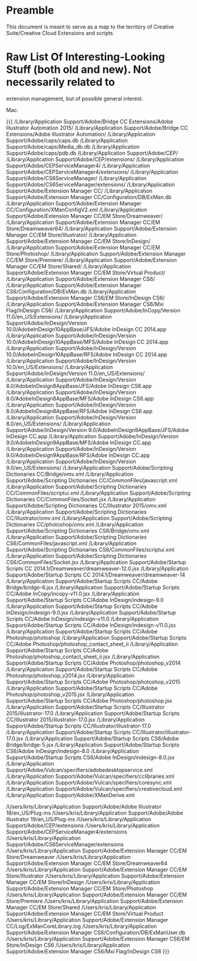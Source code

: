 # Preamble

This document is meant to serve as a map to the territory of Creative Suite/Creative Cloud Extensions and scripts

# Raw List Of Interesting-Looking Stuff (both old and new). Not necessarily related to
extension management, but of possible general interest.

Mac:

{{{
/Library/Application Support/Adobe/Bridge CC Extensions/Adobe Illustrator Automation 2015/
/Library/Application Support/Adobe/Bridge CC Extensions/Adobe Illustrator Automation/
/Library/Application Support/Adobe/caps/caps.db
/Library/Application Support/Adobe/caps/Media_db.db
/Library/Application Support/Adobe/caps/pdb.db
/Library/Application Support/Adobe/CEP/
/Library/Application Support/Adobe/CEP/extensions/
/Library/Application Support/Adobe/CEPServiceManager4/
/Library/Application Support/Adobe/CEPServiceManager4/extensions/
/Library/Application Support/Adobe/CS6ServiceManager/
/Library/Application Support/Adobe/CS6ServiceManager/extensions/
/Library/Application Support/Adobe/Extension Manager CC/
/Library/Application Support/Adobe/Extension Manager CC/Configuration/DB/ExMan.db
/Library/Application Support/Adobe/Extension Manager CC/Configuration/XManConfigV2.xml
/Library/Application Support/Adobe/Extension Manager CC/EM Store/Dreamweaver/
/Library/Application Support/Adobe/Extension Manager CC/EM Store/Dreamweaver64/
/Library/Application Support/Adobe/Extension Manager CC/EM Store/Illustrator/
/Library/Application Support/Adobe/Extension Manager CC/EM Store/InDesign/
/Library/Application Support/Adobe/Extension Manager CC/EM Store/Photoshop/
/Library/Application Support/Adobe/Extension Manager CC/EM Store/Premiere/
/Library/Application Support/Adobe/Extension Manager CC/EM Store/Shared/
/Library/Application Support/Adobe/Extension Manager CC/EM Store/Virtual Product/
/Library/Application Support/Adobe/Extension Manager CS6/
/Library/Application Support/Adobe/Extension Manager CS6/Configuration/DB/ExMan.db
/Library/Application Support/Adobe/Extension Manager CS6/EM Store/InDesign CS6/
/Library/Application Support/Adobe/Extension Manager CS6/Mxi Flag/InDesign CS6/
/Library/Application Support/Adobe/InCopy/Version 11.0/en_US/Extensions/
/Library/Application Support/Adobe/InDesign/Version 10.0/AdobeInDesign10AppBase/JFS/Adobe InDesign CC 2014.app
/Library/Application Support/Adobe/InDesign/Version 10.0/AdobeInDesign10AppBase/MFS/Adobe InDesign CC 2014.app
/Library/Application Support/Adobe/InDesign/Version 10.0/AdobeInDesign10AppBase/RFS/Adobe InDesign CC 2014.app
/Library/Application Support/Adobe/InDesign/Version 10.0/en_US/Extensions/
/Library/Application Support/Adobe/InDesign/Version 11.0/en_US/Extensions/
/Library/Application Support/Adobe/InDesign/Version 8.0/AdobeInDesign8AppBase/JFS/Adobe InDesign CS6.app
/Library/Application Support/Adobe/InDesign/Version 8.0/AdobeInDesign8AppBase/MFS/Adobe InDesign CS6.app
/Library/Application Support/Adobe/InDesign/Version 8.0/AdobeInDesign8AppBase/RFS/Adobe InDesign CS6.app
/Library/Application Support/Adobe/InDesign/Version 8.0/en_US/Extensions/
/Library/Application Support/Adobe/InDesign/Version 9.0/AdobeInDesign9AppBase/JFS/Adobe InDesign CC.app
/Library/Application Support/Adobe/InDesign/Version 9.0/AdobeInDesign9AppBase/MFS/Adobe InDesign CC.app
/Library/Application Support/Adobe/InDesign/Version 9.0/AdobeInDesign9AppBase/RFS/Adobe InDesign CC.app
/Library/Application Support/Adobe/InDesign/Version 9.0/en_US/Extensions/
/Library/Application Support/Adobe/Scripting Dictionaries CC/Bridge/omv.xml
/Library/Application Support/Adobe/Scripting Dictionaries CC/CommonFiles/javascript.xml
/Library/Application Support/Adobe/Scripting Dictionaries CC/CommonFiles/scriptui.xml
/Library/Application Support/Adobe/Scripting Dictionaries CC/CommonFiles/Socket.jsx
/Library/Application Support/Adobe/Scripting Dictionaries CC/Illustrator 2015/omv.xml
/Library/Application Support/Adobe/Scripting Dictionaries CC/Illustrator/omv.xml
/Library/Application Support/Adobe/Scripting Dictionaries CC/photoshop/omv.xml
/Library/Application Support/Adobe/Scripting Dictionaries CS6/Bridge/omv.xml
/Library/Application Support/Adobe/Scripting Dictionaries CS6/CommonFiles/javascript.xml
/Library/Application Support/Adobe/Scripting Dictionaries CS6/CommonFiles/scriptui.xml
/Library/Application Support/Adobe/Scripting Dictionaries CS6/CommonFiles/Socket.jsx
/Library/Application Support/Adobe/Startup Scripts CC 2014.1/Dreamweaver/dreamweaver-12.0.jsx
/Library/Application Support/Adobe/Startup Scripts CC 2014.1/Dreamweaver/dreamweaver-14
/Library/Application Support/Adobe/Startup Scripts CC/Adobe Bridge/bridge-6.jsx
/Library/Application Support/Adobe/Startup Scripts CC/Adobe InCopy/incopy-v11.0.jsx
/Library/Application Support/Adobe/Startup Scripts CC/Adobe InDesign/indesign-9.0
/Library/Application Support/Adobe/Startup Scripts CC/Adobe InDesign/indesign-9.0.jsx
/Library/Application Support/Adobe/Startup Scripts CC/Adobe InDesign/indesign-v11.0
/Library/Application Support/Adobe/Startup Scripts CC/Adobe InDesign/indesign-v11.0.jsx
/Library/Application Support/Adobe/Startup Scripts CC/Adobe Photoshop/photoshop
/Library/Application Support/Adobe/Startup Scripts CC/Adobe Photoshop/photoshop_contact_sheet_ii
/Library/Application Support/Adobe/Startup Scripts CC/Adobe Photoshop/photoshop_contact_sheet_ii.jsx
/Library/Application Support/Adobe/Startup Scripts CC/Adobe Photoshop/photoshop_v2014
/Library/Application Support/Adobe/Startup Scripts CC/Adobe Photoshop/photoshop_v2014.jsx
/Library/Application Support/Adobe/Startup Scripts CC/Adobe Photoshop/photoshop_v2015
/Library/Application Support/Adobe/Startup Scripts CC/Adobe Photoshop/photoshop_v2015.jsx
/Library/Application Support/Adobe/Startup Scripts CC/Adobe Photoshop/photoshop.jsx
/Library/Application Support/Adobe/Startup Scripts CC/Illustrator 2015/illustrator-17.0
/Library/Application Support/Adobe/Startup Scripts CC/Illustrator 2015/illustrator-17.0.jsx
/Library/Application Support/Adobe/Startup Scripts CC/Illustrator/illustrator-17.0
/Library/Application Support/Adobe/Startup Scripts CC/Illustrator/illustrator-17.0.jsx
/Library/Application Support/Adobe/Startup Scripts CS6/Adobe Bridge/bridge-5.jsx
/Library/Application Support/Adobe/Startup Scripts CS6/Adobe InDesign/indesign-8.0
/Library/Application Support/Adobe/Startup Scripts CS6/Adobe InDesign/indesign-8.0.jsx
/Library/Application Support/Adobe/Vulcan/specifiers/adobedesktopservice.xml
/Library/Application Support/Adobe/Vulcan/specifiers/cclibraries.xml
/Library/Application Support/Adobe/Vulcan/specifiers/coresync.xml
/Library/Application Support/Adobe/Vulcan/specifiers/creativecloud.xml
/Library/Application Support/Adobe/XManDerive.xml

/Users/kris/Library/Application Support/Adobe/Adobe Illustrator 18/en_US/Plug-ins
/Users/kris/Library/Application Support/Adobe/Adobe Illustrator 19/en_US/Plug-ins
/Users/kris/Library/Application Support/Adobe/CEP/extensions
/Users/kris/Library/Application Support/Adobe/CEPServiceManager4/extensions
/Users/kris/Library/Application Support/Adobe/CS6ServiceManager/extensions
/Users/kris/Library/Application Support/Adobe/Extension Manager CC/EM Store/Dreamweaver
/Users/kris/Library/Application Support/Adobe/Extension Manager CC/EM Store/Dreamweaver64
/Users/kris/Library/Application Support/Adobe/Extension Manager CC/EM Store/Illustrator
/Users/kris/Library/Application Support/Adobe/Extension Manager CC/EM Store/InDesign
/Users/kris/Library/Application Support/Adobe/Extension Manager CC/EM Store/Photoshop
/Users/kris/Library/Application Support/Adobe/Extension Manager CC/EM Store/Premiere
/Users/kris/Library/Application Support/Adobe/Extension Manager CC/EM Store/Shared
/Users/kris/Library/Application Support/Adobe/Extension Manager CC/EM Store/Virtual Product
/Users/kris/Library/Application Support/Adobe/Extension Manager CC/Log/ExManCoreLibrary.log
/Users/kris/Library/Application Support/Adobe/Extension Manager CS6/Configuration/DB/ExManUser.db
/Users/kris/Library/Application Support/Adobe/Extension Manager CS6/EM Store/InDesign CS6
/Users/kris/Library/Application Support/Adobe/Extension Manager CS6/Mxi Flag/InDesign CS6
}}}
